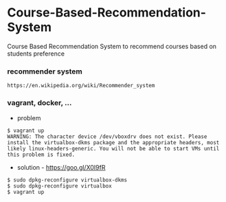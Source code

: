 # Course-Based-Recommendation-System
Course Based Recommendation System to recommend courses based on students preference

### recommender system 
```
https://en.wikipedia.org/wiki/Recommender_system
```

### vagrant, docker, ...

* problem
```
$ vagrant up
WARNING: The character device /dev/vboxdrv does not exist. Please install the virtualbox-dkms package and the appropriate headers, most likely linux-headers-generic. You will not be able to start VMs until this problem is fixed.
```

* solution - https://goo.gl/X0I9fR
```
$ sudo dpkg-reconfigure virtualbox-dkms
$ sudo dpkg-reconfigure virtualbox  
$ vagrant up
```


